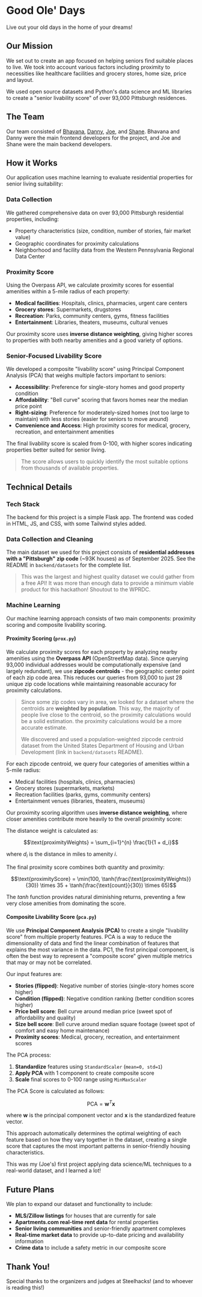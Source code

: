 # Good Ole' Days

Live out your old days in the home of your dreams!

## Our Mission

We set out to create an app focused on helping seniors find suitable places to live. We took into account various factors including proximity to necessities like healthcare facilities and grocery stores, home size, price and layout.

We used open source datasets and Python's data science and ML libraries to create a "senior livability score" of over 93,000 Pittsburgh residences.

## The Team

Our team consisted of [Bhavana](https://github.com/bhavana-pixel), [Danny](https://github.com/dannylawler), [Joe](https://github.com/joe-magg), and [Shane](https://github.com/shane-thoma). Bhavana and Danny were the main frontend developers for the project, and Joe and Shane were the main backend developers.

## How it Works

Our application uses machine learning to evaluate residential properties for senior living suitability:

### Data Collection

We gathered comprehensive data on over 93,000 Pittsburgh residential properties, including:

- Property characteristics (size, condition, number of stories, fair market value)
- Geographic coordinates for proximity calculations
- Neighborhood and facility data from the Western Pennsylvania Regional Data Center

### Proximity Score

Using the Overpass API, we calculate proximity scores for essential amenities within a 5-mile radius of each property:

- **Medical facilities**: Hospitals, clinics, pharmacies, urgent care centers
- **Grocery stores**: Supermarkets, drugstores
- **Recreation**: Parks, community centers, gyms, fitness facilities
- **Entertainment**: Libraries, theaters, museums, cultural venues

Our proximity score uses **inverse distance weighting**, giving higher scores to properties with both nearby amenities and a good variety of options.

### Senior-Focused Livability Score

We developed a composite "livability score" using Principal Component Analysis (PCA) that weighs multiple factors important to seniors:

- **Accessibility**: Preference for single-story homes and good property condition
- **Affordability**: "Bell curve" scoring that favors homes near the median price point
- **Right-sizing**: Preference for moderately-sized homes (not too large to maintain) with less stories (easier for seniors to move around)
- **Convenience and Access**: High proximity scores for medical, grocery, recreation, and entertainment amenities

The final livability score is scaled from 0-100, with higher scores indicating properties better suited for senior living.
> The score allows users to quickly identify the most suitable options from thousands of available properties.

## Technical Details

### Tech Stack

The backend for this project is a simple Flask app. The frontend was coded in HTML, JS, and CSS, with some Tailwind styles added.

### Data Collection and Cleaning

The main dataset we used for this project consists of **residential addresses with a "Pittsburgh" zip code** (~93K houses) as of September 2025. See the README in `backend/datasets` for the complete list.
> This was the largest and highest quality dataset we could gather from a free API! It was more than enough data to provide a minimum viable product for this hackathon! Shoutout to the WPRDC.

### Machine Learning

Our machine learning approach consists of two main components: proximity scoring and composite livability scoring.

#### Proximity Scoring (`prox.py`)

We calculate proximity scores for each property by analyzing nearby amenities using the **Overpass API** (OpenStreetMap data). Since querying 93,000 individual addresses would be computationally expensive (and largely redundant), we use **zipcode centroids** - the geographic center point of each zip code area. This reduces our queries from 93,000 to just 28 unique zip code locations while maintaining reasonable accuracy for proximity calculations.
> Since some zip codes vary in area, we looked for a dataset where the centroids are **weighted by population**. This way, the majority of people live close to the centroid, so the proximity calculations would be a solid estimation. the proximity calculations would be a more accurate estimate.
>
> We discovered and used a population-weighted zipcode centroid dataset from the United States Department of Housing and Urban Development (link in `backend/datasets` README).

For each zipcode centroid, we query four categories of amenities within a 5-mile radius:

- Medical facilities (hospitals, clinics, pharmacies)
- Grocery stores (supermarkets, markets)
- Recreation facilities (parks, gyms, community centers)  
- Entertainment venues (libraries, theaters, museums)

Our proximity scoring algorithm uses **inverse distance weighting**, where closer amenities contribute more heavily to the overall proximity score:

The distance weight is calculated as:

```math
\text{proximityWeights} = \sum_{i=1}^{n} \frac{1}{1 + d_i}
```

where $`d_i`$ is the distance in miles to amenity $`i`$.

The final proximity score combines both quantity and proximity: 

```math
\text{proximityScore} = \min(100, \tanh(\frac{\text{proximityWeights}}{30}) \times 35 + \tanh(\frac{\text{count}}{30}) \times 65)
```

The $`tanh`$ function provides natural diminishing returns, preventing a few very close amenities from dominating the score.

#### Composite Livability Score (`pca.py`)

We use **Principal Component Analysis (PCA)** to create a single "livability score" from multiple property features. PCA is a way to reduce the dimensionality of data and find the linear combination of features that explains the most variance in the data. PC1, the first principal component, is often the best way to represent a "composite score" given multiple metrics that may or may not be correlated.

Our input features are:

- **Stories (flipped)**: Negative number of stories (single-story homes score higher)
- **Condition (flipped)**: Negative condition ranking (better condition scores higher)
- **Price bell score**: Bell curve around median price (sweet spot of affordability and quality)
- **Size bell score**: Bell curve around median square footage (sweet spot of comfort and easy home maintenance)
- **Proximity scores**: Medical, grocery, recreation, and entertainment scores

The PCA process:

1. **Standardize** features using `StandardScaler` (`mean=0, std=1`)
2. **Apply PCA** with 1 component to create composite score
3. **Scale** final scores to 0-100 range using `MinMaxScaler`

The PCA Score is calculated as follows:

```math
\text{PCA} = \mathbf{w}^T \mathbf{x}
```

where $`\mathbf{w}`$ is the principal component vector and $`\mathbf{x}`$ is the standardized feature vector.

This approach automatically determines the optimal weighting of each feature based on how they vary together in the dataset, creating a single score that captures the most important patterns in senior-friendly housing characteristics.

This was my (Joe's) first project applying data science/ML techniques to a real-world dataset, and I learned a lot!

## Future Plans

We plan to expand our dataset and functionality to include:

- **MLS/Zillow listings** for houses that are currently for sale
- **Apartments.com real-time rent data** for rental properties
- **Senior living communities** and senior-friendly apartment complexes
- **Real-time market data** to provide up-to-date pricing and availability information
- **Crime data** to include a safety metric in our composite score

## Thank You!

Special thanks to the organizers and judges at Steelhacks! (and to whoever is reading this!)
